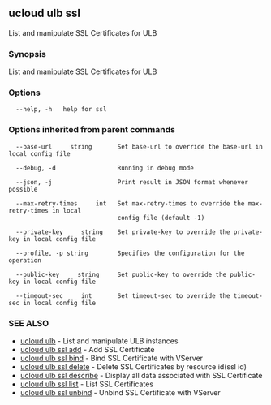 ## ucloud ulb ssl

List and manipulate SSL Certificates for ULB

### Synopsis

List and manipulate SSL Certificates for ULB

### Options

```
  --help, -h   help for ssl 

```

### Options inherited from parent commands

```
  --base-url     string       Set base-url to override the base-url in local config file 

  --debug, -d                 Running in debug mode 

  --json, -j                  Print result in JSON format whenever possible 

  --max-retry-times     int   Set max-retry-times to override the max-retry-times in local
                              config file (default -1) 

  --private-key     string    Set private-key to override the private-key in local config file 

  --profile, -p string        Specifies the configuration for the operation 

  --public-key     string     Set public-key to override the public-key in local config file 

  --timeout-sec     int       Set timeout-sec to override the timeout-sec in local config file 

```

### SEE ALSO

* [ucloud ulb](developer/cli/cmd/ucloud/ulb)	 - List and manipulate ULB instances
* [ucloud ulb ssl add](developer/cli/cmd/ucloud/ulb/ssl/add)	 - Add SSL Certificate
* [ucloud ulb ssl bind](developer/cli/cmd/ucloud/ulb/ssl/bind)	 - Bind SSL Certificate with VServer
* [ucloud ulb ssl delete](developer/cli/cmd/ucloud/ulb/ssl/delete)	 - Delete SSL Certificates by resource id(ssl id)
* [ucloud ulb ssl describe](developer/cli/cmd/ucloud/ulb/ssl/describe)	 - Display all data associated with SSL Certificate
* [ucloud ulb ssl list](developer/cli/cmd/ucloud/ulb/ssl/list)	 - List SSL Certificates
* [ucloud ulb ssl unbind](developer/cli/cmd/ucloud/ulb/ssl/unbind)	 - Unbind SSL Certificate with VServer

